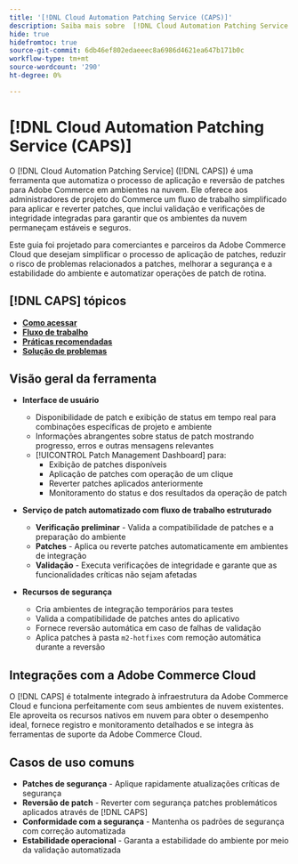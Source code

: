 ```yaml
---
title: '[!DNL Cloud Automation Patching Service (CAPS)]'
description: Saiba mais sobre  [!DNL Cloud Automation Patching Service (CAPS)], seus usos, como acessá-lo e as práticas recomendadas para aplicação automática de patches
hide: true
hidefromtoc: true
source-git-commit: 6db46ef802edaeeec8a6986d4621ea647b171b0c
workflow-type: tm+mt
source-wordcount: '290'
ht-degree: 0%

---
```


# [!DNL Cloud Automation Patching Service (CAPS)]

O [!DNL Cloud Automation Patching Service] ([!DNL CAPS]) é uma ferramenta que automatiza o processo de aplicação e reversão de patches para Adobe Commerce em ambientes na nuvem. Ele oferece aos administradores de projeto do Commerce um fluxo de trabalho simplificado para aplicar e reverter patches, que inclui validação e verificações de integridade integradas para garantir que os ambientes da nuvem permaneçam estáveis e seguros.

Este guia foi projetado para comerciantes e parceiros da Adobe Commerce Cloud que desejam simplificar o processo de aplicação de patches, reduzir o risco de problemas relacionados a patches, melhorar a segurança e a estabilidade do ambiente e automatizar operações de patch de rotina.

## [!DNL CAPS] tópicos

* **[Como acessar](access.md)**
* **[Fluxo de trabalho](workflow.md)**
* **[Práticas recomendadas](best-practices.md)**
* **[Solução de problemas](troubleshooting.md)**

## Visão geral da ferramenta

* **Interface de usuário**
   * Disponibilidade de patch e exibição de status em tempo real para combinações específicas de projeto e ambiente
   * Informações abrangentes sobre status de patch mostrando progresso, erros e outras mensagens relevantes
   * [!UICONTROL Patch Management Dashboard] para:
      * Exibição de patches disponíveis
      * Aplicação de patches com operação de um clique
      * Reverter patches aplicados anteriormente
      * Monitoramento do status e dos resultados da operação de patch

* **Serviço de patch automatizado com fluxo de trabalho estruturado**
   * **Verificação preliminar** - Valida a compatibilidade de patches e a preparação do ambiente
   * **Patches** - Aplica ou reverte patches automaticamente em ambientes de integração
   * **Validação** - Executa verificações de integridade e garante que as funcionalidades críticas não sejam afetadas

* **Recursos de segurança**
   * Cria ambientes de integração temporários para testes
   * Valida a compatibilidade de patches antes do aplicativo
   * Fornece reversão automática em caso de falhas de validação
   * Aplica patches à pasta `m2-hotfixes` com remoção automática durante a reversão

## Integrações com a Adobe Commerce Cloud

O [!DNL CAPS] é totalmente integrado à infraestrutura da Adobe Commerce Cloud e funciona perfeitamente com seus ambientes de nuvem existentes. Ele aproveita os recursos nativos em nuvem para obter o desempenho ideal, fornece registro e monitoramento detalhados e se integra às ferramentas de suporte da Adobe Commerce Cloud.

## Casos de uso comuns

* **Patches de segurança** - Aplique rapidamente atualizações críticas de segurança
* **Reversão de patch** - Reverter com segurança patches problemáticos aplicados através de [!DNL CAPS]
* **Conformidade com a segurança** - Mantenha os padrões de segurança com correção automatizada
* **Estabilidade operacional** - Garanta a estabilidade do ambiente por meio da validação automatizada
